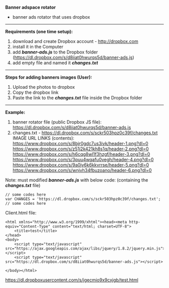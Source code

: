 **Banner adspace rotator**
- banner ads rotator that uses dropbox


----------


**Requirements (one time setup):**

1. download and create Dropbox account - http://dropbox.com
2.  install it in the Computer
3. add ***banner-ads.js*** to the Dropbox folder (https://dl.dropbox.com/s/d8iiat0hwurqs5d/banner-ads.js)
4. add empty file and named it ***changes.txt***


----------


**Steps for adding banners images (User):**

1. Upload the photos to dropbox
2. Copy the dropbox link
3. Paste the link to the ***changes.txt*** file inside the Dropbox folder


----------


**Example:**

1. banner rotator file (public Dropbox JS file):
https://dl.dropbox.com/s/d8iiat0hwurqs5d/banner-ads.js
2. changes.txt - https://dl.dropbox.com/s/sckr503hpz0c39f/changes.txt
IMAGE URL LINKS (contents):
 https://www.dropbox.com/s/8bjr0gdc7us3ivk/header-1.png?dl=0
https://www.dropbox.com/s/z51j2k421kh8s1q/header-2.png?dl=0
https://www.dropbox.com/s/h6cqg8wl1f3hzgf/header-3.png?dl=0
https://www.dropbox.com/s/3puu4wqafu0vegh/header-4.png?dl=0
https://www.dropbox.com/s/9a0jy6k6kkvrrse/header-5.png?dl=0
https://www.dropbox.com/s/wnjvh34fbuzoano/header-6.png?dl=0

Note:  must modified ***banner-ads.js*** with below code: (containing the ***changes.txt*** file)

    // some codes here
    var CHANGES = 'https://dl.dropbox.com/s/sckr503hpz0c39f/changes.txt';
    // some codes here



Client.html file:

    <html xmlns="http://www.w3.org/1999/xhtml"><head><meta http-equiv="Content-Type" content="text/html; charset=UTF-8">
    	<title>test</title>
    </head>
    <body>
    	<script type="text/javascript" src="https://ajax.googleapis.com/ajax/libs/jquery/1.8.2/jquery.min.js"></script>
    	<script type="text/javascript" src="https://dl.dropbox.com/s/d8iiat0hwurqs5d/banner-ads.js"></script>
    	
    </body></html>
https://dl.dropboxusercontent.com/s/jgecmio9x9cxjgb/test.html